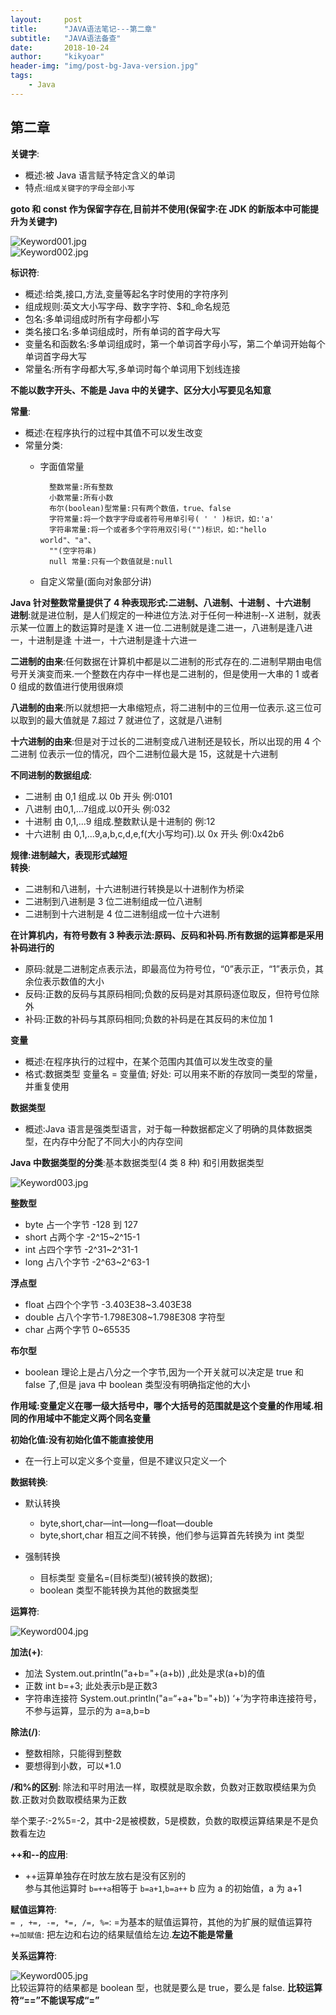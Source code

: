 ```yaml
---
layout:     post
title:      "JAVA语法笔记---第二章"
subtitle:   "JAVA语法备查"
date:       2018-10-24
author:     "kikyoar"
header-img: "img/post-bg-Java-version.jpg"
tags:
    - Java
--- 
```


## 第二章

**关键字**:

- 概述:被 Java 语言赋予特定含义的单词
- 特点:`组成关键字的字母全部小写`

**goto 和 const 作为保留字存在,目前并不使用(保留字:在 JDK 的新版本中可能提升为关键字)**

![Keyword001.jpg](http://kikyoar.com/img/Keyword001.jpg)  
![Keyword002.jpg](http://kikyoar.com/img/Keyword002.jpg)  

**标识符**:  

- 概述:给类,接口,方法,变量等起名字时使用的字符序列
- 组成规则:英文大小写字母、数字字符、$和_命名规范 
- 包名:多单词组成时所有字母都小写
- 类名接口名:多单词组成时，所有单词的首字母大写 
- 变量名和函数名:多单词组成时，第一个单词首字母小写，第二个单词开始每个单词首字母大写
- 常量名:所有字母都大写,多单词时每个单词用下划线连接  

**不能以数字开头、不能是 Java 中的关键字、区分大小写要见名知意**  

**常量**: 

- 概述:在程序执行的过程中其值不可以发生改变
- 常量分类:  
	- 字面值常量  

			整数常量:所有整数
			小数常量:所有小数
			布尔(boolean)型常量:只有两个数值，true、false
			字符常量:将一个数字字母或者符号用单引号( ' ' )标识，如:'a'
			字符串常量:将一个或者多个字符用双引号("")标识，如:"hello world"、"a"、
			""(空字符串)
			null 常量:只有一个数值就是:null
	
	- 自定义常量(面向对象部分讲)

**Java 针对整数常量提供了 4 种表现形式:二进制、八进制、十进制 、十六进制**  
**进制**:就是进位制，是人们规定的一种进位方法.对于任何一种进制--X 进制，就表示某一位置上的数运算时是逢 X 进一位.二进制就是逢二进一，八进制是逢八进一，十进制是逢 十进一，十六进制是逢十六进一  

**二进制的由来**:任何数据在计算机中都是以二进制的形式存在的.二进制早期由电信号开关演变而来.一个整数在内存中一样也是二进制的，但是使用一大串的 1 或者 0 组成的数值进行使用很麻烦  

**八进制的由来**:所以就想把一大串缩短点，将二进制中的三位用一位表示.这三位可以取到的最大值就是 7.超过 7 就进位了，这就是八进制  

**十六进制的由来**:但是对于过长的二进制变成八进制还是较长，所以出现的用 4 个二进制 位表示一位的情况，四个二进制位最大是 15，这就是十六进制  

**不同进制的数据组成**:

- 二进制 由 0,1 组成.以 0b 开头 例:0101  
- 八进制 由0,1,...7组成.以0开头 例:032  
- 十进制 由 0,1,...9 组成.整数默认是十进制的 例:12  
- 十六进制 由 0,1,...9,a,b,c,d,e,f(大小写均可).以 0x 开头 例:0x42b6   

**规律:进制越大，表现形式越短**  
**转换**:  

- 二进制和八进制，十六进制进行转换是以十进制作为桥梁   
- 二进制到八进制是 3 位二进制组成一位八进制  
- 二进制到十六进制是 4 位二进制组成一位十六进制   

**在计算机内，有符号数有 3 种表示法:原码、反码和补码.所有数据的运算都是采用补码进行的**  

- 原码:就是二进制定点表示法，即最高位为符号位，“0”表示正，“1”表示负，其余位表示数值的大小       
- 反码:正数的反码与其原码相同;负数的反码是对其原码逐位取反，但符号位除外  
- 补码:正数的补码与其原码相同;负数的补码是在其反码的末位加 1  

**变量**   

- 概述:在程序执行的过程中，在某个范围内其值可以发生改变的量
- 格式:数据类型 变量名 = 变量值;
	好处: 可以用来不断的存放同一类型的常量，并重复使用  

**数据类型**  
- 概述:Java 语言是强类型语言，对于每一种数据都定义了明确的具体数据类型，在内存中分配了不同大小的内存空间  

**Java 中数据类型的分类**:基本数据类型(4 类 8 种) 和引用数据类型  

![Keyword003.jpg](http://kikyoar.com/img/Keyword003.jpg)  

**整数型**

- byte 占一个字节 -128 到 127 
- short 占两个字 -2^15~2^15-1 
- int 占四个字节 -2^31~2^31-1 
- long 占八个字节 -2^63~2^63-1  

**浮点型**  

- float 占四个个字节 -3.403E38~3.403E38 
- double 占八个字节-1.798E308~1.798E308 字符型
- char 占两个字节 0~65535

**布尔型**

- boolean 理论上是占八分之一个字节,因为一个开关就可以决定是 true 和 false 了,但是 java 中 boolean 类型没有明确指定他的大小  

**作用域:变量定义在哪一级大括号中，哪个大括号的范围就是这个变量的作用域.相同的作用域中不能定义两个同名变量**  

**初始化值:没有初始化值不能直接使用**  

- 在一行上可以定义多个变量，但是不建议只定义一个  

**数据转换**:

- 默认转换  

     - byte,short,char—int—long—float—double
     - byte,short,char 相互之间不转换，他们参与运算首先转换为 int 类型 

- 强制转换

     - 目标类型 变量名=(目标类型)(被转换的数据);
     - boolean 类型不能转换为其他的数据类型  

**运算符**:  

![Keyword004.jpg](http://kikyoar.com/img/Keyword004.jpg)   

**加法(+)**: 

- 加法 System.out.println("a+b="+(a+b)) ,此处是求(a+b)的值 
- 正数 int b=+3; 此处表示b是正数3
- 字符串连接符 System.out.println("a=“+a+"b="+b)) ‘+’为字符串连接符号，不参与运算，显示的为 a=a,b=b  

**除法(/)**:

- 整数相除，只能得到整数  
- 要想得到小数，可以*1.0  

**/和%的区别**: 除法和平时用法一样，取模就是取余数，负数对正数取模结果为负数.正数对负数取模结果为正数  

举个栗子:-2%5=-2，其中-2是被模数，5是模数，负数的取模运算结果是不是负数看左边  

**++和--的应用**:

- ++运算单独存在时放左放右是没有区别的  
参与其他运算时 `b=++a`相等于 `b=a+1`,`b=a++` b 应为 a 的初始值，a 为 a+1  

**赋值运算符**:  
`= , +=, -=, *=, /=, %=`: =为基本的赋值运算符，其他的为扩展的赋值运算符  
`+=加赋值`: 把左边和右边的结果赋值给左边.**左边不能是常量**  

**关系运算符**:  

![Keyword005.jpg](http://kikyoar.com/img/Keyword005.jpg)  
比较运算符的结果都是 boolean 型，也就是要么是 true，要么是 false. **比较运算符“==”不能误写成“=”**  





 



     




